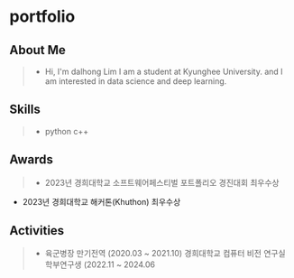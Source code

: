 # portfolio

## About Me
> + Hi, I'm dalhong Lim
> I am a student at Kyunghee University.
> and I am interested in data science and deep learning.

## Skills 
> + python
> c++

## Awards
> + 2023년 경희대학교 소프트웨어페스티벌 포트폴리오 경진대회 최우수상
+ 2023년 경희대학교 해커톤(Khuthon) 최우수상

## Activities
> + 육군병장 만기전역 (2020.03 ~ 2021.10)
> 경희대학교 컴퓨터 비전 연구실 학부연구생 (2022.11 ~ 2024.06
